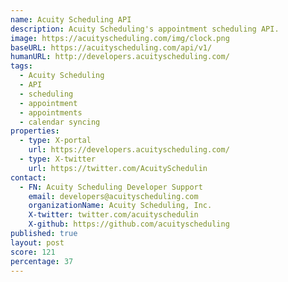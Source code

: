 ```yaml
---
name: Acuity Scheduling API
description: Acuity Scheduling's appointment scheduling API.
image: https://acuityscheduling.com/img/clock.png
baseURL: https://acuityscheduling.com/api/v1/
humanURL: http://developers.acuityscheduling.com/
tags:
  - Acuity Scheduling
  - API
  - scheduling
  - appointment
  - appointments
  - calendar syncing
properties:
  - type: X-portal
    url: https://developers.acuityscheduling.com/
  - type: X-twitter
    url: https://twitter.com/AcuitySchedulin
contact:
  - FN: Acuity Scheduling Developer Support
    email: developers@acuityscheduling.com
    organizationName: Acuity Scheduling, Inc.
    X-twitter: twitter.com/acuityschedulin
    X-github: https://github.com/acuityscheduling
published: true
layout: post
score: 121
percentage: 37
---
```

